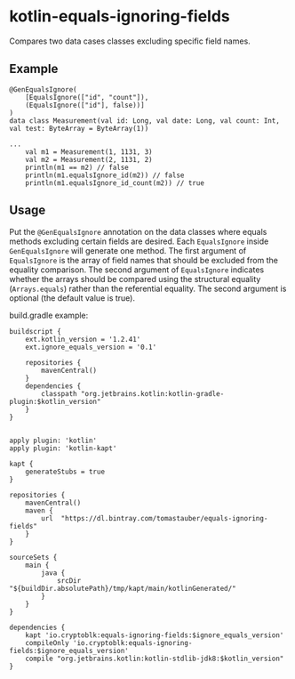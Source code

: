 # kotlin-equals-ignoring-fields
Compares two data cases classes excluding specific field names.

## Example
```
@GenEqualsIgnore(
    [EqualsIgnore(["id", "count"]),
    (EqualsIgnore(["id"], false))]
)
data class Measurement(val id: Long, val date: Long, val count: Int, val test: ByteArray = ByteArray(1))

...
    val m1 = Measurement(1, 1131, 3)
    val m2 = Measurement(2, 1131, 2)
    println(m1 == m2) // false
    println(m1.equalsIgnore_id(m2)) // false
    println(m1.equalsIgnore_id_count(m2)) // true
```

## Usage
Put the `@GenEqualsIgnore` annotation on the data classes where
equals methods excluding certain fields are desired. Each
`EqualsIgnore` inside `GenEqualsIgnore` will generate one method.
The first argument of `EqualsIgnore` is the array of field names
that should be excluded from the equality comparison.
The second argument of `EqualsIgnore` indicates whether the 
arrays should be compared using the structural equality (`Arrays.equals`)
rather than the referential equality.
The second argument is optional (the default value is true).


build.gradle example:
```
buildscript {
    ext.kotlin_version = '1.2.41'
    ext.ignore_equals_version = '0.1'

    repositories {
        mavenCentral()
    }
    dependencies {
        classpath "org.jetbrains.kotlin:kotlin-gradle-plugin:$kotlin_version"
    }
}


apply plugin: 'kotlin'
apply plugin: 'kotlin-kapt'

kapt {
    generateStubs = true
}

repositories {
    mavenCentral()
    maven {
        url  "https://dl.bintray.com/tomastauber/equals-ignoring-fields"
    }
}

sourceSets {
    main {
        java {
            srcDir "${buildDir.absolutePath}/tmp/kapt/main/kotlinGenerated/"
        }
    }
}

dependencies {
    kapt 'io.cryptoblk:equals-ignoring-fields:$ignore_equals_version'
    compileOnly 'io.cryptoblk:equals-ignoring-fields:$ignore_equals_version'
    compile "org.jetbrains.kotlin:kotlin-stdlib-jdk8:$kotlin_version"
}


```